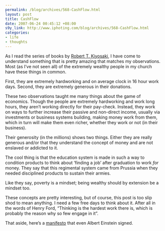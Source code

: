 ```yaml
--- 
permalink: /blog/archives/568-CashFlow.html
layout: post
title: CashFlow
date: 2007-06-24 00:45:12 +08:00
s9y_link: http://www.iphoting.com/blog/archives/568-CashFlow.html
categories: 
- life
- thoughts
---
```

<p class="whiteline"><p>As I read the series of books by <a onclick="_gaq.push(['_trackPageview', '/extlink/en.wikipedia.org/wiki/Robert_Kiyosaki']);"  href="http://en.wikipedia.org/wiki/Robert_Kiyosaki">Robert T. Kiyosaki</a>, I have come to understand something that is pretty amazing that matches my observations. Most (as I&#8217;ve not seen all) of the extremely wealthy people in my church have these things in common.</p>
</p><p class="whiteline"><p>First, they are extremely hardworking and on average clock in 16 hour work days. Second, they are extremely generous in their donations.</p>
</p><p class="whiteline"><p>These two observations taught me many things about the game of economics. Though the people are extremely hardworking and work long hours, they aren&#8217;t working directly for their pay-check. Instead,  they work on ways to further increase their passive and non-direct income, usually via investments or business systems building, making money work from them, which in turn will make them even richer, whether they work or not (in their business).</p>
</p><p class="whiteline"><p>Their generosity (in the millions) shows two things. Either they are really generous and/or that they understand the concept of money and are not enslaved or addicted to it.</p>
</p><p class="whiteline"><p>The cool thing is that the education system is made in such a way to condition products to think about &#8216;finding a job&#8217; after graduation to work <em>for</em> money. They say that this regimental system came from Prussia when they needed disciplined products to sustain their armies.</p>
</p><p class="whiteline"><p>Like they say, poverty is a mindset; being wealthy should by extension be a mindset too.</p>
</p><p class="whiteline"><p>These concepts are pretty interesting, but of course, this post is too slip shod to mean anything. I need a few free days to think about it. After all in the words of Henry Ford, &#8220;Thinking is the hardest work there is, which is probably the reason why so few engage in it&#8221;.</p>
</p><p class="break"><p>That aside, here&#8217;s a <a onclick="_gaq.push(['_trackPageview', '/extlink/www.peace.ca/manifestoagainstconscription.htm']);"  href="http://www.peace.ca/manifestoagainstconscription.htm">manifesto</a> that even Albert Einstein signed.</p></p>

